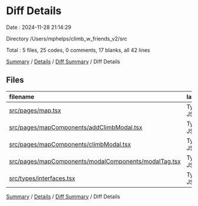 # Diff Details

Date : 2024-11-28 21:14:29

Directory /Users/mphelps/climb_w_friends_v2/src

Total : 5 files, 25 codes, 0 comments, 17 blanks, all 42 lines

[Summary](results.md) / [Details](details.md) / [Diff Summary](diff.md) / Diff Details

## Files

| filename                                                                                                      | language       | code | comment | blank | total |
| :------------------------------------------------------------------------------------------------------------ | :------------- | ---: | ------: | ----: | ----: |
| [src/pages/map.tsx](/src/pages/map.tsx)                                                                       | TypeScript JSX |  -10 |      -2 |    -1 |   -13 |
| [src/pages/mapComponents/addClimbModal.tsx](/src/pages/mapComponents/addClimbModal.tsx)                       | TypeScript JSX |   19 |       0 |    11 |    30 |
| [src/pages/mapComponents/climbModal.tsx](/src/pages/mapComponents/climbModal.tsx)                             | TypeScript JSX |   -9 |       0 |    -2 |   -11 |
| [src/pages/mapComponents/modalComponents/modalTag.tsx](/src/pages/mapComponents/modalComponents/modalTag.tsx) | TypeScript JSX |   11 |       2 |     4 |    17 |
| [src/types/interfaces.tsx](/src/types/interfaces.tsx)                                                         | TypeScript JSX |   14 |       0 |     5 |    19 |

[Summary](results.md) / [Details](details.md) / [Diff Summary](diff.md) / Diff Details
